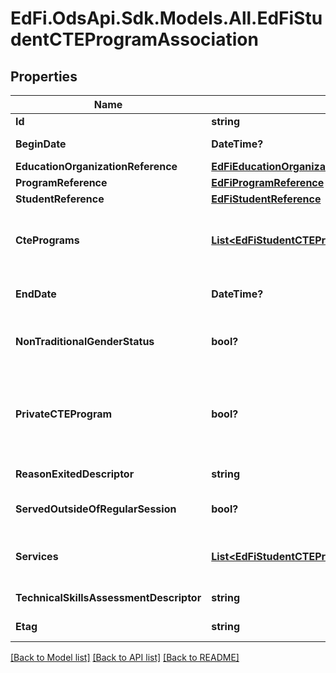 # EdFi.OdsApi.Sdk.Models.All.EdFiStudentCTEProgramAssociation
## Properties

Name | Type | Description | Notes
------------ | ------------- | ------------- | -------------
**Id** | **string** |  | 
**BeginDate** | **DateTime?** | The month, day, and year on which the Student first received services. | 
**EducationOrganizationReference** | [**EdFiEducationOrganizationReference**](EdFiEducationOrganizationReference.md) |  | 
**ProgramReference** | [**EdFiProgramReference**](EdFiProgramReference.md) |  | 
**StudentReference** | [**EdFiStudentReference**](EdFiStudentReference.md) |  | 
**CtePrograms** | [**List&lt;EdFiStudentCTEProgramAssociationCTEProgram&gt;**](EdFiStudentCTEProgramAssociationCTEProgram.md) | An unordered collection of studentCTEProgramAssociationCTEPrograms. The career cluster representing the career path of the Vocational/Career Tech concentrator. | [optional] 
**EndDate** | **DateTime?** | The month, day, and year on which the Student exited the Program or stopped receiving services. | [optional] 
**NonTraditionalGenderStatus** | **bool?** | Indicator that student is from a gender group that comprises less than 25% of the individuals employed in an occupation or field of work. | [optional] 
**PrivateCTEProgram** | **bool?** | Indicator that student participated in career and technical education at private agencies or institutions that are reported by the state for purposes of the Elementary and Secondary Education Act (ESEA).  Students in private institutions which do not receive Perkins funding are reported only in the state file. | [optional] 
**ReasonExitedDescriptor** | **string** | The reason the child left the Program within a school or district. | [optional] 
**ServedOutsideOfRegularSession** | **bool?** | Indicates whether the Student received services during the summer session or between sessions. | [optional] 
**Services** | [**List&lt;EdFiStudentCTEProgramAssociationService&gt;**](EdFiStudentCTEProgramAssociationService.md) | An unordered collection of studentCTEProgramAssociationServices. Indicates the Service(s) being provided to the Student by the Program. | [optional] 
**TechnicalSkillsAssessmentDescriptor** | **string** | Results of technical skills assessment aligned with industry recognized standards. | [optional] 
**Etag** | **string** | A unique system-generated value that identifies the version of the resource. | [optional] 

[[Back to Model list]](../README.md#documentation-for-models) [[Back to API list]](../README.md#documentation-for-api-endpoints) [[Back to README]](../README.md)

